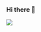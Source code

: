 ### Hi there 👋

<!--
**iiVSX/iiVSX** is a ✨ _special_ ✨ repository because its `README.md` (this file) appears on your GitHub profile.

Here are some ideas to get you started:

- 🔭 I’m currently working on ...
- 🌱 I’m currently learning ...
- 👯 I’m looking to collaborate on ...
- 🤔 I’m looking for help with ...
- 💬 Ask me about ...
- 📫 How to reach me: ...
- 😄 Pronouns: ...
- ⚡ Fun fact: ...
-->
<a href="https://drive.google.com/file/d/1Knf34WfS3SkVJ5uUz7IvoDNVrDy3RL9y/view?usp=sharing" target="_blank">
  <img src="https://img.shields.io/badge/RESUME-018EF5?logo=readme&logoColor=white"/>
</a>

